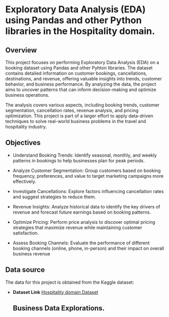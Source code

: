 # Exploratory Data Analysis (EDA) using Pandas and other Python libraries in the Hospitality domain.

## Overview
This project focuses on performing Exploratory Data Analysis (EDA) on a booking dataset using Pandas and other Pyhton libraries. The dataset contains detailed information on customer bookings,
cancellations, destinations, and revenue, offering valuable insights into trends, customer behavior, and business performance. By analyzing the data, the project aims to uncover patterns that 
can inform decision-making and optimize business operations.

The analysis covers various aspects, including booking trends, customer segmentation, cancellation rates, revenue analysis, and pricing optimization. This project is part of a larger 
effort to apply data-driven techniques to solve real-world business problems in the travel and hospitality industry.


## Objectives
- Understand Booking Trends: Identify seasonal, monthly, and weekly patterns in bookings to help businesses plan for peak periods.

- Analyze Customer Segmentation: Group customers based on booking frequency, preferences, and value to target marketing campaigns more effectively.

- Investigate Cancellations: Explore factors influencing cancellation rates and suggest strategies to reduce them.

- Revenue Insights: Analyze historical data to identify the key drivers of revenue and forecast future earnings based on booking patterns.

- Optimize Pricing: Perform price analysis to discover optimal pricing strategies that maximize revenue while maintaining customer satisfaction.

- Assess Booking Channels: Evaluate the performance of different booking channels (online, phone, in-person) and their impact on overall business revenue


## Data source
The data for this project is obtained from the Kaggle dataset:

- **Dataset Link** [Hospitality domain Dataset](https://www.kaggle.com/datasets/ad043santhoshs/hospitality-domain)

  ## Business Data Explorations.
